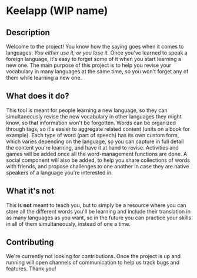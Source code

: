 # Keelapp (WIP name)

## Description 
Welcome to the project! You know how the saying goes when it comes to languages: _You either use it, or you lose it._ Once you've learned to speak a foreign language, it's easy to forget some of it when you start learning a new one.
The main purpose of this project is to help you revise your vocabulary in many languages at the same time, so you won't forget any of them while learning a new one.

## What does it do? 
This tool is meant for people learning a new language, so they can simultaneously revise the new vocabulary in other languages they might know, so that information won't be forgotten. Words can be organized through tags, so it's easier to aggregate related content (units on a book for example).
Each type of word (part of speech) has its own custom form, which varies depending on the language, so you can capture in full detail the content you're learning, and have it at hand to revise.
Activities and games will be added once all the word-management functions are done. A social component will also be added, to help you share collections of words with friends, and propose challenges to one another in case they are native speakers of a language you're interested in.

## What it's not 
This is **not** meant to teach you, but to simply be a resource where you can store all the different words you'll be learning and include their translation in as many languages as you want, so in the future you can practice your skills in all of them simultaneously, instead of one a time.


## Contributing
We're currently not looking for contributions. Once the project is up and running will open channels of communication to help us track bugs and features. Thank you!
